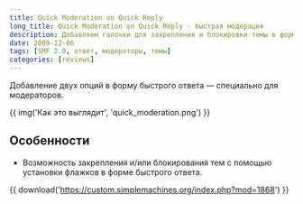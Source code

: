```yaml
---
title: Quick Moderation on Quick Reply
long_title: Quick Moderation on Quick Reply - быстрая модерация
description: Добавляем галочки для закрепления и блокировки темы в форму быстрого ответа.
date: 2009-12-06
tags: [SMF 2.0, ответ, модераторы, темы]
categories: [reviews]
---
```


Добавление двух опций в форму быстрого ответа — специально для модераторов.

<!-- more -->

{{ img('Как это выглядит', 'quick_moderation.png') }}

## Особенности

* Возможность закрепления и/или блокирования тем с помощью установки флажков в форме быстрого ответа.

{{ download('https://custom.simplemachines.org/index.php?mod=1868') }}
